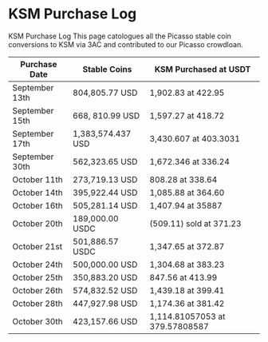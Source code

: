 # KSM Purchase Log
KSM Purchase Log
This page catologues all the Picasso stable coin conversions to KSM via 3AC and contributed to our Picasso crowdloan.
 
| Purchase Date  | Stable Coins      | KSM Purchased at USDT          |
| -------------- | ----------------- | ------------------------------ |
| September 13th | 804,805.77 USD    | 1,902.83 at 422.95             |
| September 15th | 668, 810.99 USD   | 1,597.27 at 418.72             |
| September 17th | 1,383,574.437 USD | 3,430.607 at 403.3031          |
| September 30th | 562,323.65 USD    | 1,672.346 at 336.24            |
| October 11th   | 273,719.13 USD    | 808.28 at 338.64               |
| October 14th   | 395,922.44 USD    | 1,085.88 at 364.60             |
| October 16th   | 505,281.14 USD    | 1,407.94 at 35887              |
| October 20th   | 189,000.00 USDC   | (509.11) sold at 371.23        |
| October 21st   | 501,886.57 USDC   | 1,347.65 at 372.87             |
| October 24th   | 500,000.00 USD    | 1,304.68 at 383.23             |
| October 25th   | 350,883.20 USD    | 847.56 at 413.99               |
| October 26th   | 574,832.52 USD    | 1,439.18 at 399.41             |
| October 28th   | 447,927.98 USD    | 1,174.36 at 381.42             |
| October 30th   | 423,157.66 USD    | 1,114.81057053 at 379.57808587 |
